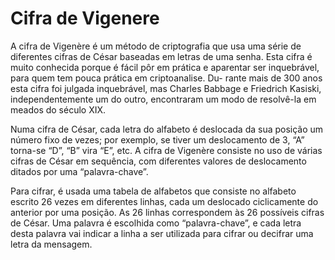 # Cifra de Vigenere
A cifra de Vigenère é um método de criptografia que usa uma série de diferentes cifras
de César baseadas em letras de uma senha. Esta cifra é muito conhecida porque é fácil pôr
em prática e aparentar ser inquebrável, para quem tem pouca prática em criptoanalise. Du-
rante mais de 300 anos esta cifra foi julgada inquebrável, mas Charles Babbage e Friedrich
Kasiski, independentemente um do outro, encontraram um modo de resolvê-la em meados
do século XIX.

Numa cifra de César, cada letra do alfabeto é deslocada da sua posição um número fixo de
vezes; por exemplo, se tiver um deslocamento de 3, “A” torna-se “D”, “B” vira “E”, etc.
A cifra de Vigenère consiste no uso de várias cifras de César em sequência, com diferentes
valores de deslocamento ditados por uma “palavra-chave”.

Para cifrar, é usada uma tabela de alfabetos que consiste no alfabeto escrito 26 vezes em
diferentes linhas, cada um deslocado ciclicamente do anterior por uma posição. As 26 linhas
correspondem às 26 possı́veis cifras de César. Uma palavra é escolhida como “palavra-chave”,
e cada letra desta palavra vai indicar a linha a ser utilizada para cifrar ou decifrar uma letra
da mensagem.
